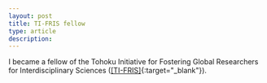 ```yaml
---
layout: post
title: TI-FRIS fellow
type: article
description: 
---
```


I became a fellow of the Tohoku Initiative for Fostering Global Researchers for Interdisciplinary Sciences ([[TI-FRIS]](https://www.ti-fris.tohoku.ac.jp/en/overview/){:target="_blank"}).
